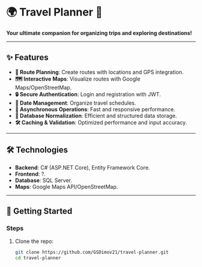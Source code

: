 # 🌍 Travel Planner 🚀  
**Your ultimate companion for organizing trips and exploring destinations!**  

---

## ✨ Features  
- **📍 Route Planning**: Create routes with locations and GPS integration.  
- **🗺️ Interactive Maps**: Visualize routes with Google Maps/OpenStreetMap.  
- **🔒 Secure Authentication**: Login and registration with JWT.  
- **📆 Date Management**: Organize travel schedules.  
- **🚀 Asynchronous Operations**: Fast and responsive performance.  
- **💾 Database Normalization**: Efficient and structured data storage.  
- **🛠️ Caching & Validation**: Optimized performance and input accuracy.  

---

## 🛠️ Technologies  
- **Backend**: C# (ASP.NET Core), Entity Framework Core.  
- **Frontend**: ?.  
- **Database**: SQL Server.  
- **Maps**: Google Maps API/OpenStreetMap.  

---

## 🚀 Getting Started  

### Steps  
1. Clone the repo:  
   ```bash  
   git clone https://github.com/GSDimov21/travel-planner.git  
   cd travel-planner 

